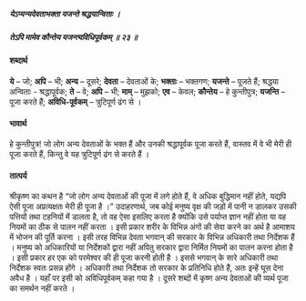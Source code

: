 ##### येऽप्यन्यदेवताभक्ता यजन्ते श्रद्धयान्विताः ।
##### तेऽपि मामेव कौन्तेय यजन्त्यविधिपूर्वकम् ॥ २३ ॥

#### शब्दार्थ

**ये** – जो; **अपि** – भी; **अन्य** – दूसरे; **देवता** – देवताओं के; **भक्ताः** – भक्तगण; **यजन्ते** – पूजते हैं; श्रद्धया अन्विताः - श्रद्धापूर्वक; **ते** – वे; **अपि** – भी; **माम्** – मुझको; **एव** – केवल; **कौन्तेय** – हे कुन्तीपुत्र; **यजन्ति** – पूजा करते हैं; **अविधि-पूर्वकम्** – त्रुटिपूर्ण ढंग से ।

#### भावार्थ

हे कुन्तीपुत्र! जो लोग अन्य देवताओं के भक्त हैं और उनकी श्रद्धापूर्वक पूजा करते हैं, वास्तव में वे भी मेरी ही पूजा करते हैं, किन्तु वे यह त्रुटिपूर्ण ढंग से करते हैं ।

#### तात्पर्य

श्रीकृष्ण का कथन है “जो लोग अन्य देवताओं की पूजा में लगे होते हैं, वे अधिक बुद्धिमान नहीं होते, यद्यपि ऐसी पूजा अप्रत्यक्षतः मेरी ही पूजा है ।” उदाहरणार्थ, जब कोई मनुष्य वृक्ष की जड़ों में पानी न डालकर उसकी पत्तियों तथा टहनियों में डालता है, तो वह ऐसा इसलिए करता है क्योंकि उसे पर्याप्त ज्ञान नहीं होता या वह नियमों का ठीक से पालन नहीं करता । इसी प्रकार शरीर के विभिन्न अंगों की सेवा करने का अर्थ है आमाशय में भोजन की पूर्ति करना । इसी तरह विभिन्न देवता भगवान् की सरकार के विभिन्न अधिकारी तथा निर्देशक हैं । मनुष्य को अधिकारियों या निर्देशकों द्वारा नहीं अपितु सरकार द्वारा निर्मित नियमों का पालन करना होता है । इसी प्रकार हर एक को परमेश्वर की ही पूजा करनी होती है । इससे भगवान् के सारे अधिकारी तथा निर्देशक स्वतः प्रसन्न होंगे । अधिकारी तथा निर्देशक तो सरकार के प्रतिनिधि होते हैं, अतः इन्हें घूस देना अवैध है । यहाँ पर इसी को अविधिपूर्वकम् कहा गया है । दूसरे शब्दों में कृष्ण अन्य देवताओं की व्यर्थ पूजा का समर्थन नहीं करते ।
